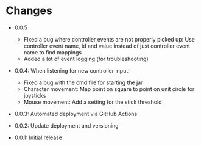 # Changes
- 0.0.5
    - Fixed a bug where controller events are not properly picked up: Use controller event name, id and value instead of just controller event name to find mappings
    - Added a lot of event logging (for troubleshooting) 

- 0.0.4: When listening for new controller input: 
    - Fixed a bug with the cmd file for starting the jar
    - Character movement: Map point on square to point on unit circle for joysticks
    - Mouse movement: Add a setting for the stick threshold

- 0.0.3: Automated deployment via GitHub Actions
- 0.0.2: Update deployment and versioning
- 0.0.1: Initial release